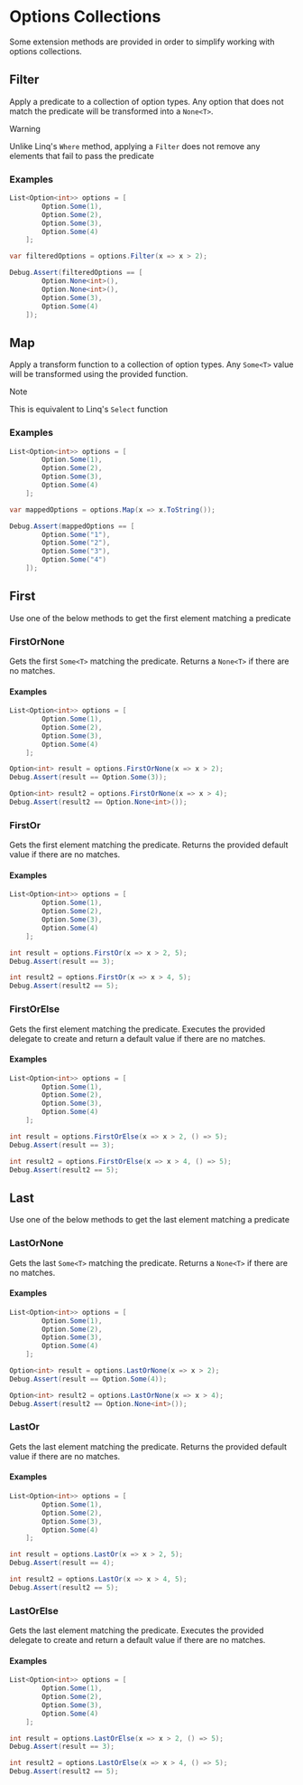 ﻿# Options Collections

Some extension methods are provided in order to simplify working with options
collections.

## Filter

Apply a predicate to a collection of option types. Any option that does not
match the predicate will be transformed into a `None<T>`.

> [!WARNING]
>
> Unlike Linq's `Where` method, applying a `Filter` does not remove any elements
> that fail to pass the predicate

### Examples

```csharp
List<Option<int>> options = [
        Option.Some(1),
        Option.Some(2),
        Option.Some(3),
        Option.Some(4)
    ];

var filteredOptions = options.Filter(x => x > 2);

Debug.Assert(filteredOptions == [
        Option.None<int>(),
        Option.None<int>(),
        Option.Some(3),
        Option.Some(4)
    ]);
```

## Map

Apply a transform function to a collection of option types. Any `Some<T>` value
will be transformed using the provided function.

> [!NOTE]
>
> This is equivalent to Linq's `Select` function

### Examples

```csharp
List<Option<int>> options = [
        Option.Some(1),
        Option.Some(2),
        Option.Some(3),
        Option.Some(4)
    ];

var mappedOptions = options.Map(x => x.ToString());

Debug.Assert(mappedOptions == [
        Option.Some("1"),
        Option.Some("2"),
        Option.Some("3"),
        Option.Some("4")
    ]);
```

## First

Use one of the below methods to get the first element matching a predicate

### FirstOrNone

Gets the first `Some<T>` matching the predicate. Returns a `None<T>` if there
are no matches.

#### Examples

```csharp
List<Option<int>> options = [
        Option.Some(1),
        Option.Some(2),
        Option.Some(3),
        Option.Some(4)
    ];

Option<int> result = options.FirstOrNone(x => x > 2);
Debug.Assert(result == Option.Some(3));

Option<int> result2 = options.FirstOrNone(x => x > 4);
Debug.Assert(result2 == Option.None<int>());
```

### FirstOr

Gets the first element matching the predicate. Returns the provided default
value if there are no matches.

#### Examples

```csharp
List<Option<int>> options = [
        Option.Some(1),
        Option.Some(2),
        Option.Some(3),
        Option.Some(4)
    ];

int result = options.FirstOr(x => x > 2, 5);
Debug.Assert(result == 3);

int result2 = options.FirstOr(x => x > 4, 5);
Debug.Assert(result2 == 5);
```

### FirstOrElse

Gets the first element matching the predicate. Executes the provided delegate to
create and return a default value if there are no matches.

#### Examples

```csharp
List<Option<int>> options = [
        Option.Some(1),
        Option.Some(2),
        Option.Some(3),
        Option.Some(4)
    ];

int result = options.FirstOrElse(x => x > 2, () => 5);
Debug.Assert(result == 3);

int result2 = options.FirstOrElse(x => x > 4, () => 5);
Debug.Assert(result2 == 5);
```

## Last

Use one of the below methods to get the last element matching a predicate

### LastOrNone

Gets the last `Some<T>` matching the predicate. Returns a `None<T>` if there
are no matches.

#### Examples

```csharp
List<Option<int>> options = [
        Option.Some(1),
        Option.Some(2),
        Option.Some(3),
        Option.Some(4)
    ];

Option<int> result = options.LastOrNone(x => x > 2);
Debug.Assert(result == Option.Some(4));

Option<int> result2 = options.LastOrNone(x => x > 4);
Debug.Assert(result2 == Option.None<int>());
```

### LastOr

Gets the last element matching the predicate. Returns the provided default
value if there are no matches.

#### Examples

```csharp
List<Option<int>> options = [
        Option.Some(1),
        Option.Some(2),
        Option.Some(3),
        Option.Some(4)
    ];

int result = options.LastOr(x => x > 2, 5);
Debug.Assert(result == 4);

int result2 = options.LastOr(x => x > 4, 5);
Debug.Assert(result2 == 5);
```

### LastOrElse

Gets the last element matching the predicate. Executes the provided delegate to
create and return a default value if there are no matches.

#### Examples

```csharp
List<Option<int>> options = [
        Option.Some(1),
        Option.Some(2),
        Option.Some(3),
        Option.Some(4)
    ];

int result = options.LastOrElse(x => x > 2, () => 5);
Debug.Assert(result == 3);

int result2 = options.LastOrElse(x => x > 4, () => 5);
Debug.Assert(result2 == 5);
```
